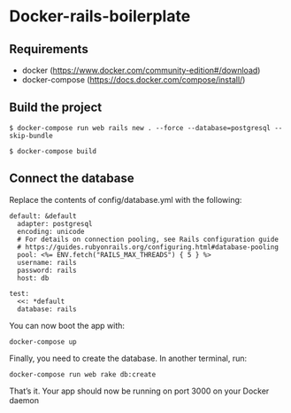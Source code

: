 # Docker-rails-boilerplate

## Requirements

- docker (https://www.docker.com/community-edition#/download)
- docker-compose (https://docs.docker.com/compose/install/)

## Build the project

```
$ docker-compose run web rails new . --force --database=postgresql --skip-bundle

$ docker-compose build
```

## Connect the database

Replace the contents of config/database.yml with the following:

```
default: &default
  adapter: postgresql
  encoding: unicode
  # For details on connection pooling, see Rails configuration guide
  # https://guides.rubyonrails.org/configuring.html#database-pooling
  pool: <%= ENV.fetch("RAILS_MAX_THREADS") { 5 } %>
  username: rails
  password: rails
  host: db

test:
  <<: *default
  database: rails

```

You can now boot the app with:

```
docker-compose up
```

Finally, you need to create the database. In another terminal, run:

```
docker-compose run web rake db:create
```

That’s it. Your app should now be running on port 3000 on your Docker daemon
